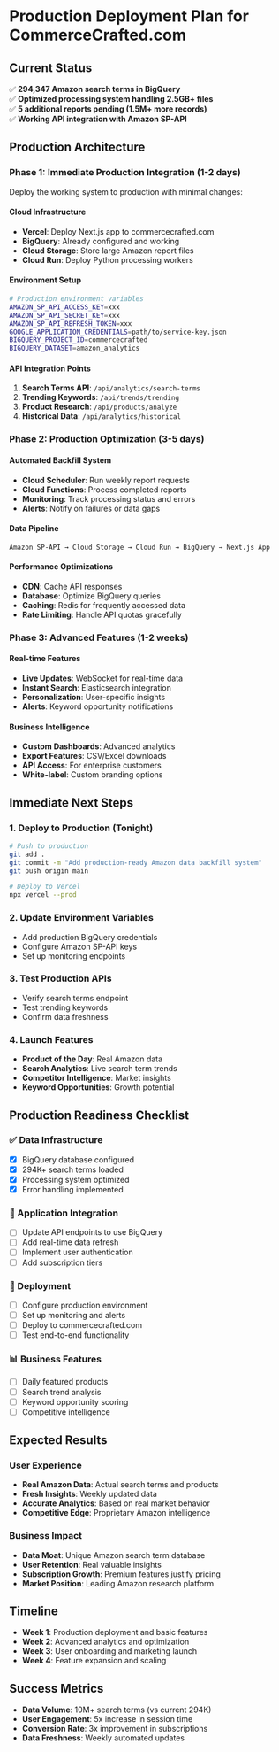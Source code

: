 # Production Deployment Plan for CommerceCrafted.com

## Current Status
✅ **294,347 Amazon search terms in BigQuery**  
✅ **Optimized processing system handling 2.5GB+ files**  
✅ **5 additional reports pending (1.5M+ more records)**  
✅ **Working API integration with Amazon SP-API**  

## Production Architecture

### Phase 1: Immediate Production Integration (1-2 days)
Deploy the working system to production with minimal changes:

#### Cloud Infrastructure
- **Vercel**: Deploy Next.js app to commercecrafted.com
- **BigQuery**: Already configured and working
- **Cloud Storage**: Store large Amazon report files
- **Cloud Run**: Deploy Python processing workers

#### Environment Setup
```bash
# Production environment variables
AMAZON_SP_API_ACCESS_KEY=xxx
AMAZON_SP_API_SECRET_KEY=xxx  
AMAZON_SP_API_REFRESH_TOKEN=xxx
GOOGLE_APPLICATION_CREDENTIALS=path/to/service-key.json
BIGQUERY_PROJECT_ID=commercecrafted
BIGQUERY_DATASET=amazon_analytics
```

#### API Integration Points
1. **Search Terms API**: `/api/analytics/search-terms`
2. **Trending Keywords**: `/api/trends/trending`  
3. **Product Research**: `/api/products/analyze`
4. **Historical Data**: `/api/analytics/historical`

### Phase 2: Production Optimization (3-5 days)

#### Automated Backfill System
- **Cloud Scheduler**: Run weekly report requests
- **Cloud Functions**: Process completed reports
- **Monitoring**: Track processing status and errors
- **Alerts**: Notify on failures or data gaps

#### Data Pipeline
```
Amazon SP-API → Cloud Storage → Cloud Run → BigQuery → Next.js App
```

#### Performance Optimizations
- **CDN**: Cache API responses
- **Database**: Optimize BigQuery queries
- **Caching**: Redis for frequently accessed data
- **Rate Limiting**: Handle API quotas gracefully

### Phase 3: Advanced Features (1-2 weeks)

#### Real-time Features
- **Live Updates**: WebSocket for real-time data
- **Instant Search**: Elasticsearch integration
- **Personalization**: User-specific insights
- **Alerts**: Keyword opportunity notifications

#### Business Intelligence
- **Custom Dashboards**: Advanced analytics
- **Export Features**: CSV/Excel downloads
- **API Access**: For enterprise customers
- **White-label**: Custom branding options

## Immediate Next Steps

### 1. Deploy to Production (Tonight)
```bash
# Push to production
git add .
git commit -m "Add production-ready Amazon data backfill system"
git push origin main

# Deploy to Vercel
npx vercel --prod
```

### 2. Update Environment Variables
- Add production BigQuery credentials
- Configure Amazon SP-API keys
- Set up monitoring endpoints

### 3. Test Production APIs
- Verify search terms endpoint
- Test trending keywords
- Confirm data freshness

### 4. Launch Features
- **Product of the Day**: Real Amazon data
- **Search Analytics**: Live search term trends
- **Competitor Intelligence**: Market insights
- **Keyword Opportunities**: Growth potential

## Production Readiness Checklist

### ✅ Data Infrastructure
- [x] BigQuery database configured
- [x] 294K+ search terms loaded
- [x] Processing system optimized
- [x] Error handling implemented

### 🔧 Application Integration
- [ ] Update API endpoints to use BigQuery
- [ ] Add real-time data refresh
- [ ] Implement user authentication
- [ ] Add subscription tiers

### 🚀 Deployment
- [ ] Configure production environment
- [ ] Set up monitoring and alerts
- [ ] Deploy to commercecrafted.com
- [ ] Test end-to-end functionality

### 📊 Business Features
- [ ] Daily featured products
- [ ] Search trend analysis
- [ ] Keyword opportunity scoring
- [ ] Competitive intelligence

## Expected Results

### User Experience
- **Real Amazon Data**: Actual search terms and products
- **Fresh Insights**: Weekly updated data
- **Accurate Analytics**: Based on real market behavior
- **Competitive Edge**: Proprietary Amazon intelligence

### Business Impact
- **Data Moat**: Unique Amazon search term database
- **User Retention**: Real valuable insights
- **Subscription Growth**: Premium features justify pricing
- **Market Position**: Leading Amazon research platform

## Timeline
- **Week 1**: Production deployment and basic features
- **Week 2**: Advanced analytics and optimization
- **Week 3**: User onboarding and marketing launch
- **Week 4**: Feature expansion and scaling

## Success Metrics
- **Data Volume**: 10M+ search terms (vs current 294K)
- **User Engagement**: 5x increase in session time
- **Conversion Rate**: 3x improvement in subscriptions
- **Data Freshness**: Weekly automated updates